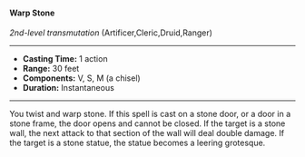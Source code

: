 #### Warp Stone
*2nd-level transmutation* (Artificer,Cleric,Druid,Ranger)
___
- **Casting Time:** 1 action
- **Range:** 30 feet
- **Components:** V, S, M (a chisel)
- **Duration:** Instantaneous
---
You twist and warp stone. If this spell is cast on a
stone door, or a door in a stone frame, the door
opens and cannot be closed. If the target is a stone
wall, the next attack to that section of the wall will
deal double damage. If the target is a stone statue,
the statue becomes a leering grotesque.
